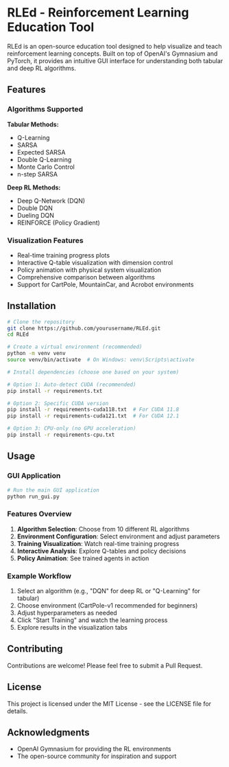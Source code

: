 # RLEd - Reinforcement Learning Education Tool

RLEd is an open-source education tool designed to help visualize and teach reinforcement learning concepts. Built on top of OpenAI's Gymnasium and PyTorch, it provides an intuitive GUI interface for understanding both tabular and deep RL algorithms.

## Features

### Algorithms Supported
**Tabular Methods:**
- Q-Learning
- SARSA  
- Expected SARSA
- Double Q-Learning
- Monte Carlo Control
- n-step SARSA

**Deep RL Methods:**
- Deep Q-Network (DQN)
- Double DQN
- Dueling DQN
- REINFORCE (Policy Gradient)

### Visualization Features
- Real-time training progress plots
- Interactive Q-table visualization with dimension control
- Policy animation with physical system visualization
- Comprehensive comparison between algorithms
- Support for CartPole, MountainCar, and Acrobot environments

## Installation

```bash
# Clone the repository
git clone https://github.com/yourusername/RLEd.git
cd RLEd

# Create a virtual environment (recommended)
python -m venv venv
source venv/bin/activate  # On Windows: venv\Scripts\activate

# Install dependencies (choose one based on your system)

# Option 1: Auto-detect CUDA (recommended)
pip install -r requirements.txt

# Option 2: Specific CUDA version
pip install -r requirements-cuda118.txt  # For CUDA 11.8
pip install -r requirements-cuda121.txt  # For CUDA 12.1

# Option 3: CPU-only (no GPU acceleration)
pip install -r requirements-cpu.txt
```

## Usage

### GUI Application
```bash
# Run the main GUI application
python run_gui.py
```

### Features Overview
1. **Algorithm Selection**: Choose from 10 different RL algorithms
2. **Environment Configuration**: Select environment and adjust parameters
3. **Training Visualization**: Watch real-time training progress
4. **Interactive Analysis**: Explore Q-tables and policy decisions
5. **Policy Animation**: See trained agents in action

### Example Workflow
1. Select an algorithm (e.g., "DQN" for deep RL or "Q-Learning" for tabular)
2. Choose environment (CartPole-v1 recommended for beginners)
3. Adjust hyperparameters as needed
4. Click "Start Training" and watch the learning process
5. Explore results in the visualization tabs

## Contributing

Contributions are welcome! Please feel free to submit a Pull Request.

## License

This project is licensed under the MIT License - see the LICENSE file for details.

## Acknowledgments

- OpenAI Gymnasium for providing the RL environments
- The open-source community for inspiration and support 